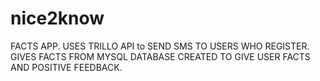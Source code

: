# nice2know

FACTS APP. USES TRILLO API to SEND SMS TO USERS WHO REGISTER. GIVES FACTS FROM MYSQL DATABASE CREATED TO GIVE USER FACTS AND POSITIVE FEEDBACK.
